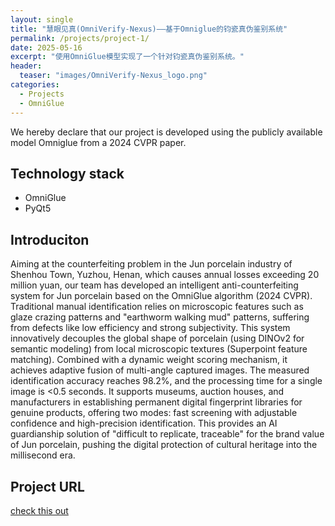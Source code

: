 ```yaml
---
layout: single
title: "慧眼见真(OmniVerify-Nexus)——基于Omniglue的钧瓷真伪鉴别系统"
permalink: /projects/project-1/
date: 2025-05-16
excerpt: "使用OmniGlue模型实现了一个针对钧瓷真伪鉴别系统。"
header:
  teaser: "images/OmniVerify-Nexus_logo.png"
categories:
  - Projects
  - OmniGlue
---
```


We hereby declare that our project is developed using the publicly available model Omniglue from a 2024 CVPR paper.

## Technology stack
- OmniGlue
- PyQt5

## Introduciton
Aiming at the counterfeiting problem in the Jun porcelain industry of Shenhou Town, Yuzhou, Henan, which causes annual losses exceeding 20 million yuan, our team has developed an intelligent anti-counterfeiting system for Jun porcelain based on the OmniGlue algorithm (2024 CVPR). Traditional manual identification relies on microscopic features such as glaze crazing patterns and "earthworm walking mud" patterns, suffering from defects like low efficiency and strong subjectivity. This system innovatively decouples the global shape of porcelain (using DINOv2 for semantic modeling) from local microscopic textures (Superpoint feature matching). Combined with a dynamic weight scoring mechanism, it achieves adaptive fusion of multi-angle captured images. The measured identification accuracy reaches 98.2%, and the processing time for a single image is <0.5 seconds. It supports museums, auction houses, and manufacturers in establishing permanent digital fingerprint libraries for genuine products, offering two modes: fast screening with adjustable confidence and high-precision identification. This provides an AI guardianship solution of "difficult to replicate, traceable" for the brand value of Jun porcelain, pushing the digital protection of cultural heritage into the millisecond era.

## Project URL
[check this out](https://github.com/eating-cpp/OmniVerify-Nexus)